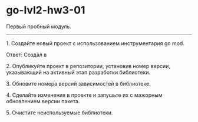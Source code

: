 # go-lvl2-hw3-01
Первый пробный модуль.

---

<p>1. Создайте новый проект с использованием инструментария go mod.</p>
Ответ: Создал в
<p>2. Опубликуйте проект в репозитории, установив номер версии, указывающий на активный этап разработки библиотеки.</p>
<p>3. Обновите номера версий зависимостей в библиотеке.</p>
<p>4. Сделайте изменения в проекте и запушьте их с мажорным обновлением версии пакета.</p>
<p>5. Очистите неиспользуемые библиотеки.</p>
